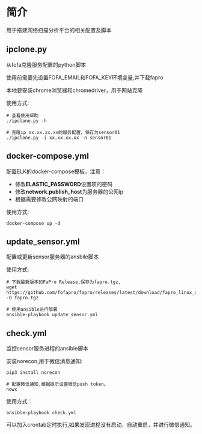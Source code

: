 

# 简介
用于搭建网络扫描分析平台的相关配置及脚本

## ipclone.py 
从fofa克隆服务配置的python脚本

使用前需要先设置FOFA_EMAIL和FOFA_KEY环境变量,并下载fapro

本地要安装chrome浏览器和chromedriver，用于网站克隆

使用方式:
```shell
# 查看使用帮助
./ipclone.py -h

# 克隆ip xx.xx.xx.xx的服务配置，保存为sensor01
./ipclone.py -i xx.xx.xx.xx -n sensor01
```

## docker-compose.yml 
配置ELK的docker-compose模板，注意：

- 修改**ELASTIC_PASSWORD**设置项的密码
- 修改**network.publish_host**为服务器的公网ip
- 根据需要修改公网映射的端口

使用方式:
```shell 
docker-compose up -d
```

## update_sensor.yml 
配置或更新sensor服务器的ansbile脚本

使用方式:
```shell 
# 下载最新版本的FaPro Release,保存为fapro.tgz,
wget https://github.com/fofapro/fapro/releases/latest/download/fapro_linux_x86_64.tar.gz -O fapro.tgz

# 使用ansible进行部署
ansible-playbook update_sensor.yml
```

## check.yml
监控sensor服务进程的ansible脚本

安装norecon,用于微信消息通知:
```shell 
pip3 install norecon

# 配置微信通知,根据提示设置微信push token。
nowx 
```

使用方式：
```shell 
ansible-playbook check.yml
```

可以加入crontab定时执行,如果发现进程没有启动，自动重启，并进行微信通知。



